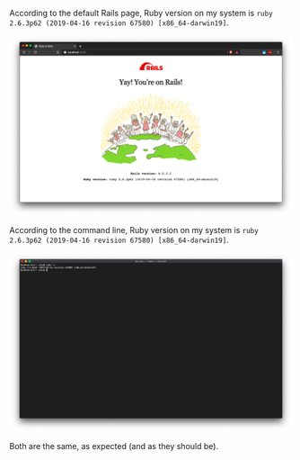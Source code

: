 According to the default Rails page, Ruby version on my system is `ruby 2.6.3p62
(2019-04-16 revision 67580) [x86_64-darwin19]`.

![Default Rails page][Default Rails Page]

According to the command line, Ruby version on my system is `ruby 2.6.3p62
(2019-04-16 revision 67580) [x86_64-darwin19]`.

![Ruby version according to the command line][Command Line Ruby Version]

Both are the same, as expected (and as they should be).

[Default Rails Page]: default-rails-page.png
[Command Line Ruby Version]: ruby-version-command-line.png